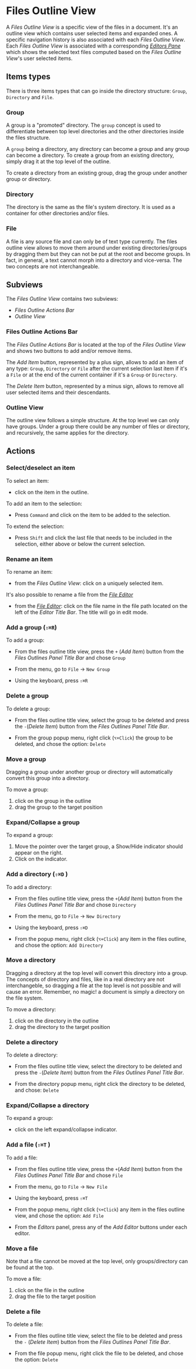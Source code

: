 
# Files Outline View 

A _Files Outline View_ is a specific view of the files in a document. It's an outline view which contains user selected items and expanded ones. A specific navigation history is also associated with each _Files Outline View_. Each _Files Outline View_ is associated with a corresponding [_Editors Pane_](#editorsPanel) which shows the selected text files computed based on the _Files Outline View_'s user selected items. 

## Items types 

There is three items types that can go inside the directory structure: `Group`, `Directory` and `File`.

### Group

A group is a "promoted" directory. The `group` concept is used to differentiate between top level directories and the other directories inside the files structure. 

A `group` being a directory, any directory can become a group and any group can become a directory. To create a group from an existing directory, simply drag it at the top level of the outline. 

To create a directory from an existing group, drag the group under another group or directory. 

### Directory

The directory is the same as the file's system directory. It is used as a container for other directories and/or files.  

### File

A file is any source file and can only be of text type currently. The files outline view allows to move them around under existing directories/groups by dragging them but they can not be put at the root and become groups. In fact, in general, a text cannot morph into a directory and vice-versa. The two concepts are not interchangeable. 

## Subviews 

The _Files Outline View_ contains two subviews: 

- _Files Outline Actions Bar_
- _Outline View_

### Files Outline Actions Bar

The _Files Outline Actions Bar_ is located at the top of the _Files Outline View_ and shows two buttons to add and/or remove items. 

The _Add Item_ button, represented by a plus sign, allows to add an item of any type: `Group`, `Directory` or `File` after the current selection last item if it's a `File` or at the end of the current container if it's a `Group` or `Directory`.

The _Delete Item_ button, represented by a minus sign, allows to remove all user selected items and their descendants.  

### Outline View 

The outline view follows a simple structure. At the top level we can only have groups. Under a group there could be any number of files or directory, and recursively, the same applies for the directory.  

## Actions

### Select/deselect an item

To select an item: 

- click on the item in the outline. 

To add an item to the selection: 

- Press `Command` and click on the item to be added to the selection. 

To extend the selection:

- Press `Shift` and click the last file that needs to be included in the selection, either above or below the current selection. 

### Rename an item

To rename an item:

- from the _Files Outline View_: click on a uniquely selected item. 

It's also possible to rename a file from the [_File Editor_](#fileEditor)

- from the [_File Editor_](#fileEditor): click on the file name in the file path located on the left of the _Editor Title Bar_. The title will go in edit mode. 

### Add a group (`⇧⌘R`)

To add a group:

- From the files outline title view, press the `+` (_Add Item_) button from the _Files Outlines Panel Title Bar_ and chose `Group`

- From the menu, go to `File` -> `New Group`

- Using the keyboard, press `⇧⌘R`

### Delete a group 

To delete a group:

- From the files outline title view, select the group to be deleted and press the `-`(_Delete Item_) button from the _Files Outlines Panel Title Bar_.

- From the group popup menu, right click (`⌥+Click`) the group to be deleted, and chose the option: `Delete`

### Move a group

Dragging a group under another group or directory will automatically convert this group into a directory. 

To move a group: 

  1. click on the group in the outline
  2. drag the group to the target position  


### Expand/Collapse a group 

To expand a group: 

  1. Move the pointer over the target group, a Show/Hide indicator should appear on the right. 
  2. Click on the indicator.  

### Add a directory (`⇧⌘D` )

To add a directory:

- From the files outline title view, press the `+`(_Add Item_)  button from the _Files Outlines Panel Title Bar_ and chose `Directory`

- From the menu, go to `File` -> `New Directory`

- Using the keyboard, press `⇧⌘D`

- From the popup menu, right click (`⌥+Click`) any item in the files outline, and chose the option: `Add Directory`

### Move a directory

Dragging a directory at the top level will convert this directory into a group. The concepts of directory and files, like in a real directory are not interchangeble, so dragging a file at the top level is not possible and will cause an error. Remember, no magic! a document is simply a directory on the file system.

To move a directory: 

  1. click on the directory in the outline
  2. drag the directory to the target position  


### Delete a directory 

To delete a directory:

- From the files outline title view, select the directory to be deleted and press the `-`(_Delete Item_) button from the _Files Outlines Panel Title Bar_.

- From the directory popup menu, right click the directory to be deleted, and chose: `Delete`

### Expand/Collapse a directory 

To expand a group: 

- click on the left expand/collapse indicator.  

### Add a file (`⇧⌘T` )

To add a file:

- From the files outline title view, press the `+`(_Add Item_)  button from the _Files Outlines Panel Title Bar_ and chose `File`

- From the menu, go to `File` -> `New File`

- Using the keyboard, press `⇧⌘T`

- From the popup menu, right click (`⌥+Click`) any item in the files outline view, and chose the option: `Add File`

- From the _Editors_ panel, press any of the _Add Editor_ buttons under each editor. 

### Move a file

Note that a file cannot be moved at the top level, only groups/directory can be found at the top.

To move a file: 

  1. click on the file in the outline
  2. drag the file to the target position  


### Delete a file 

To delete a file:

- From the files outline title view, select the file to be deleted and press the `-` (_Delete Item_) button from the _Files Outlines Panel Title Bar_.

- From the file popup menu, right click the file to be deleted, and chose the option: `Delete`




